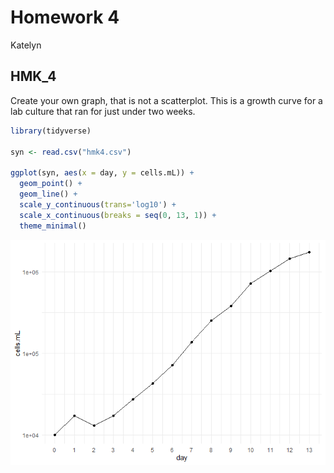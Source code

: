 Homework 4
================
Katelyn

## HMK_4

Create your own graph, that is not a scatterplot. This is a growth curve
for a lab culture that ran for just under two weeks.

``` r
library(tidyverse)

syn <- read.csv("hmk4.csv")

ggplot(syn, aes(x = day, y = cells.mL)) +
  geom_point() +
  geom_line() +
  scale_y_continuous(trans='log10') +
  scale_x_continuous(breaks = seq(0, 13, 1)) +
  theme_minimal() 
```

![](hmk_04_files/figure-gfm/unnamed-chunk-1-1.png)

